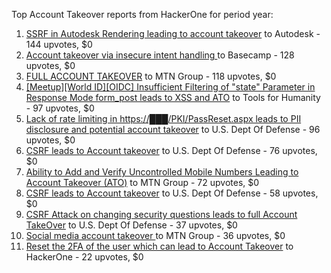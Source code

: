 Top Account Takeover reports from HackerOne for period year:

1. [SSRF in Autodesk Rendering leading to account takeover](https://hackerone.com/reports/3024673) to Autodesk - 144 upvotes, $0
2. [Account takeover via insecure intent handling  ](https://hackerone.com/reports/2516732) to Basecamp - 128 upvotes, $0
3. [FULL ACCOUNT TAKEOVER](https://hackerone.com/reports/2542372) to MTN Group - 118 upvotes, $0
4. [[Meetup][World ID][OIDC] Insufficient Filtering of "state" Parameter in Response Mode form_post leads to XSS and ATO](https://hackerone.com/reports/2515808) to Tools for Humanity - 97 upvotes, $0
5. [Lack of rate limiting in https://███/PKI/PassReset.aspx leads to PII disclosure and potential account takeover](https://hackerone.com/reports/2748003) to U.S. Dept Of Defense - 96 upvotes, $0
6. [CSRF leads to Account takeover](https://hackerone.com/reports/2699029) to U.S. Dept Of Defense - 76 upvotes, $0
7. [Ability to Add and Verify Uncontrolled Mobile Numbers Leading to Account Takeover (ATO)](https://hackerone.com/reports/2762462) to MTN Group - 72 upvotes, $0
8. [CSRF leads to Account takeover](https://hackerone.com/reports/2712857) to U.S. Dept Of Defense - 58 upvotes, $0
9. [CSRF Attack on changing security questions leads to full Account TakeOver](https://hackerone.com/reports/2652603) to U.S. Dept Of Defense - 37 upvotes, $0
10. [Social media account takeover ](https://hackerone.com/reports/2682974) to MTN Group - 36 upvotes, $0
11. [Reset the 2FA of the user which can lead to Account Takeover](https://hackerone.com/reports/2492631) to HackerOne - 22 upvotes, $0

